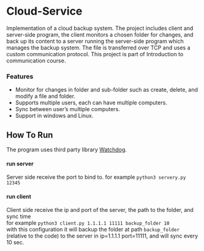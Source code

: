 # Cloud-Service
Implementation of a cloud backup system. 
The project includes client and server-side program, the client monitors a chosen folder for changes, and back up its content to a server running the server-side program which manages the backup system. 
The file is transferred over TCP and uses a custom communication protocol. 
This project is part of Introduction to communication course. 

### Features
- Monitor for changes in folder and sub-folder such as create, delete, and modify a file and folder. 
- Supports multiple users, each can have multiple computers. 
- Sync between user’s multiple computers. 
- Support in windows and Linux. 

## How To Run
The program uses third party library [Watchdog](https://github.com/gorakhargosh/watchdog).

#### run server
Server side receive the port to bind to.
for example `python3 servery.py 12345`

#### run client
Client side receive the ip and port of the server, the path to the folder, and sync time  
for example `python3 client.py 1.1.1.1 11111 backup_folder 10`  
with this configuration it will backup the folder at path `backup_folder` (relative to the code) to the server in ip=1.1.1.1 port=11111, and will sync every 10 sec. 
